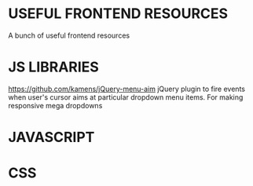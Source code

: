 # USEFUL FRONTEND RESOURCES
A bunch of useful frontend resources 

# JS LIBRARIES

https://github.com/kamens/jQuery-menu-aim jQuery plugin to fire events when user's cursor aims at particular dropdown menu items. For making responsive mega dropdowns

# JAVASCRIPT

# CSS
